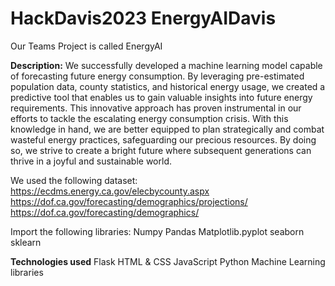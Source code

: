 # HackDavis2023 EnergyAIDavis

Our Teams Project is called EnergyAI

**Description:**
We successfully developed a machine learning model capable of forecasting future energy consumption. By leveraging pre-estimated population data, county statistics, and historical energy usage, we created a predictive tool that enables us to gain valuable insights into future energy requirements. This innovative approach has proven instrumental in our efforts to tackle the escalating energy consumption crisis. With this knowledge in hand, we are better equipped to plan strategically and combat wasteful energy practices, safeguarding our precious resources. By doing so, we strive to create a bright future where subsequent generations can thrive in a joyful and sustainable world.


We used the following dataset:
https://ecdms.energy.ca.gov/elecbycounty.aspx
https://dof.ca.gov/forecasting/demographics/projections/
https://dof.ca.gov/forecasting/demographics/


Import the following libraries:
  Numpy
  Pandas
  Matplotlib.pyplot
  seaborn
  sklearn
  
**Technologies used**
  Flask
  HTML & CSS
  JavaScript
  Python
  Machine Learning libraries
